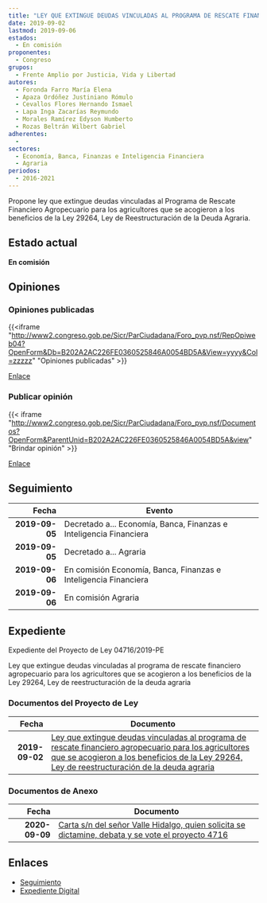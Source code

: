 ```yaml
---
title: "LEY QUE EXTINGUE DEUDAS VINCULADAS AL PROGRAMA DE RESCATE FINANCIERO AGROPECUARIO PARA LOS AGRICULTORES QUE SE ACOGIERON A LOS BENEFICIOS DE LA LEY 29264, LEY DE REESTRUCTURACIÓN DE LA DEUDA AGRARIA"
date: 2019-09-02
lastmod: 2019-09-06
estados: 
  - En comisión
proponentes: 
  - Congreso
grupos: 
  - Frente Amplio por Justicia, Vida y Libertad
autores: 
  - Foronda Farro María Elena
  - Apaza Ordóñez Justiniano Rómulo
  - Cevallos Flores Hernando Ismael
  - Lapa Inga Zacarías Reymundo
  - Morales Ramírez Edyson Humberto
  - Rozas Beltrán Wilbert Gabriel
adherentes: 
  - 
sectores: 
  - Economía, Banca, Finanzas e Inteligencia Financiera
  - Agraria
periodos: 
  - 2016-2021
---
```


Propone ley que extingue deudas vinculadas al Programa de Rescate Financiero Agropecuario para los agricultores que se acogieron a los beneficios de la Ley 29264, Ley de Reestructuración de la Deuda Agraria.


## Estado actual

**En comisión**

## Opiniones

### Opiniones publicadas

{{<iframe "http://www2.congreso.gob.pe/Sicr/ParCiudadana/Foro_pvp.nsf/RepOpiweb04?OpenForm&Db=B202A2AC226FE0360525846A0054BD5A&View=yyyy&Col=zzzzz" "Opiniones publicadas" >}}

[Enlace](http://www2.congreso.gob.pe/Sicr/ParCiudadana/Foro_pvp.nsf/RepOpiweb04?OpenForm&Db=B202A2AC226FE0360525846A0054BD5A&View=yyyy&Col=zzzzz)
### Publicar opinión

{{< iframe "http://www2.congreso.gob.pe/Sicr/ParCiudadana/Foro_pvp.nsf/Documentos?OpenForm&ParentUnid=B202A2AC226FE0360525846A0054BD5A&view" "Brindar opinión" >}}

[Enlace](http://www2.congreso.gob.pe/Sicr/ParCiudadana/Foro_pvp.nsf/Documentos?OpenForm&ParentUnid=B202A2AC226FE0360525846A0054BD5A&view)

## Seguimiento

| Fecha | Evento |
|------:|--------|
| **2019-09-05** | Decretado a... Economía, Banca, Finanzas e Inteligencia Financiera|
| **2019-09-05** | Decretado a... Agraria|
| **2019-09-06** | En comisión Economía, Banca, Finanzas e Inteligencia Financiera|
| **2019-09-06** | En comisión Agraria|


## Expediente

Expediente del Proyecto de Ley 04716/2019-PE

Ley que extingue deudas vinculadas al programa de rescate financiero agropecuario para los agricultores que se acogieron a los beneficios de la Ley 29264, Ley de reestructuración de la deuda agraria


### Documentos del Proyecto de Ley

| Fecha | Documento |
|------:|--------|
| **2019-09-02** | [Ley que extingue deudas vinculadas al programa de rescate financiero agropecuario para los agricultores que se acogieron a los beneficios de la Ley 29264, Ley de reestructuración de la deuda agraria](http://www.leyes.congreso.gob.pe/Documentos/2016_2021/Proyectos_de_Ley_y_de_Resoluciones_Legislativas/PL0471620190902.pdf) |

### Documentos de Anexo

| Fecha | Documento |
|------:|--------|
| **2020-09-09** | [Carta s/n del señor Valle Hidalgo, quien solicita se dictamine, debata y se vote el proyecto 4716](http://www.leyes.congreso.gob.pe/Documentos/2016_2021/Oficios/Otras_Instituciones/CARTA-S-N-20200909-VALLE-HIDALGO.pdf) |

## Enlaces 

- [Seguimiento](http://www2.congreso.gob.pe/Sicr/TraDocEstProc/CLProLey2016.nsf/f7fff46988ca05b1052578e100829cc7/c05834cadb32fd0105258469007ac0bb?OpenDocument)
- [Expediente Digital](http://www2.congreso.gob.pe/Sicr/TraDocEstProc/CLProLey2016.nsf/f7fff46988ca05b1052578e100829cc7/c05834cadb32fd0105258469007ac0bb?OpenDocument&Click=05257FB7005EB655.eb71d0cf91d8294e05256cdf006b5706/$Body/0.1C6C)
